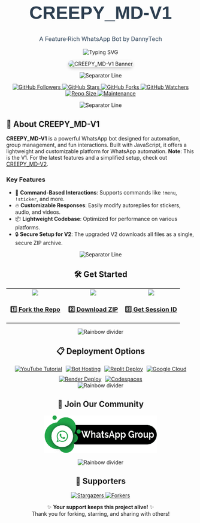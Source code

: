 <p align="center">
  <h1 align="center" style="font-family: 'Montserrat', sans-serif; font-size: 3.5em; color: #2c3e50;">CREEPY_MD-V1</h1>
  <p align="center" style="font-family: 'Roboto', sans-serif; font-size: 1.2em; color: #34495e;">
    A Feature-Rich WhatsApp Bot by DannyTech
  </p>
</p>

<p align="center">
  <img src="https://readme-typing-svg.demolab.com?font=Montserrat&weight=700&size=28&duration=3000&pause=1000&color=3498DB&center=true&vCenter=true&width=500&lines=Welcome+to+CREEPY_MD-V1;Created+by+DannyTech;Fork,+Deploy,+and+Enjoy!" alt="Typing SVG" />
</p>

<p align="center">
  <img src="https://files.catbox.moe/a7ckn2.jpeg" alt="CREEPY_MD-V1 Banner" width="600" style="border-radius: 10px; box-shadow: 0 4px 8px rgba(0,0,0,0.2);" />
</p>

<p align="center">
  <img src="https://raw.githubusercontent.com/Tarikul-Islam-Anu/Tarikul-Islam-Anu/main/assets/lines/colored.png" alt="Separator Line" width="80%" />
</p>

<p align="center">
  <a href="https://github.com/DannyTech20/CREEPY_MD-V1?tab=followers">
    <img src="https://img.shields.io/github/followers/DannyTech20?label=Followers&style=flat-square&logo=github&color=2c3e50" alt="GitHub Followers" />
  </a>
  <a href="https://github.com/DannyTech20/CREEPY_MD-V1/stargazers">
    <img src="https://img.shields.io/github/stars/DannyTech20/CREEPY_MD-V1?label=Stars&style=flat-square&logo=starship&color=3498db" alt="GitHub Stars" />
  </a>
  <a href="https://github.com/DannyTech20/CREEPY_MD-V1/network/members">
    <img src="https://img.shields.io/github/forks/DannyTech20/CREEPY_MD-V1?label=Forks&style=flat-square&logo=git&color=e74c3c" alt="GitHub Forks" />
  </a>
  <a href="https://github.com/DannyTech20/CREEPY_MD-V1/watchers">
    <img src="https://img.shields.io/github/watchers/DannyTech20/CREEPY_MD-V1?label=Watchers&style=flat-square&color=27ae60" alt="GitHub Watchers" />
  </a>
  <a href="https://github.com/DannyTech20/CREEPY_MD-V1">
    <img src="https://img.shields.io/github/repo-size/DannyTech20/CREEPY_MD-V1?label=Repo%20Size&style=flat-square&color=f1c40f" alt="Repo Size" />
  </a>
  <a href="https://github.com/DannyTech20/CREEPY_MD-V1/graphs/commit-activity">
    <img src="https://img.shields.io/badge/Maintained-Yes-2ecc71?style=flat-square" alt="Maintenance" />
  </a>
</p>

<p align="center">
  <img src="https://raw.githubusercontent.com/Tarikul-Islam-Anu/Tarikul-Islam-Anu/main/assets/lines/colored.png" alt="Separator Line" width="80%" />
</p>

## 🚀 About CREEPY_MD-V1

**CREEPY_MD-V1** is a powerful WhatsApp bot designed for automation, group management, and fun interactions. Built with JavaScript, it offers a lightweight and customizable platform for WhatsApp automation. **Note**: This is the V1. For the latest features and a simplified setup, check out [CREEPY_MD-V2](https://github.com/DannyTech20/CREEPY_MD-V2).

### Key Features
- 🌟 **Command-Based Interactions**: Supports commands like `!menu`, `!sticker`, and more.
- 🔥 **Customizable Responses**: Easily modify autoreplies for stickers, audio, and videos.
- 📦 **Lightweight Codebase**: Optimized for performance on various platforms.
- 🔒 **Secure Setup for V2**: The upgraded V2 downloads all files as a single, secure ZIP archive.

<p align="center">
  <img src="https://raw.githubusercontent.com/Tarikul-Islam-Anu/Tarikul-Islam-Anu/main/assets/lines/colored.png" alt="Separator Line" width="80%" />
</p>

<h2 align="center">🛠️ Get Started</h2>

<table align="center">
  <tr>
    <td align="center" width="33%">
      <a href="https://github.com/DannyTech20/CREEPY_MD-V1/fork">
        <img src="https://octodex.github.com/images/forkme.png" width="100">
        <h3>1️⃣ Fork the Repo</h3>
      </a>
    </td>
    <td align="center" width="33%">
      <a href="https://github.com/DannyTech20/CREEPY_MD-V1/archive/refs/heads/main.zip">
        <img src="https://cdn-icons-png.flaticon.com/512/716/716225.png" width="100">
        <h3>2️⃣ Download ZIP</h3>
      </a>
    </td>
    <td align="center" width="33%">
      <a href="https://session.creepytech.org">
        <img src="https://cdn-icons-png.flaticon.com/512/2889/2889676.png" width="100">
        <h3>3️⃣ Get Session ID</h3>
      </a>
    </td>
  </tr>
</table>

<div align="center">
  <img src="https://raw.githubusercontent.com/andreasbm/readme/master/assets/lines/rainbow.png" alt="Rainbow divider" width="100%" height="5px">
</div>

<h2 align="center">📋 Deployment Options</h2>

<div align="center" style="display: flex; flex-wrap: wrap; justify-content: center; gap: 10px;">
  <a href="https://youtu.be/HBUWUVVRzf4?si=4CvKunyL6Wm0Qwm1" target="_blank">
    <img src="https://img.shields.io/badge/YouTube_Tutorial-FF0000?style=for-the-badge&logo=youtube&logoColor=white" alt="YouTube Tutorial" />
  </a>
  <a href="https://bot-hosting.net/?aff=1297254811795722383" target="_blank">
    <img src="https://img.shields.io/badge/Bot_Hosting-4285F4?style=for-the-badge&logo=google-cloud&logoColor=white" alt="Bot Hosting" />
  </a>
  <a href="https://repl.it/github.com/DannyTech20/CREEPY_MD-V1" target="_blank">
    <img src="https://img.shields.io/badge/Replit_Deploy-F26207?style=for-the-badge&logo=replit&logoColor=white" alt="Replit Deploy" />
  </a>
  <a href="https://cloud.google.com/shell/?aff=1097457675723341836" target="_blank">
    <img src="https://img.shields.io/badge/Google_Cloud-4285F4?style=for-the-badge&logo=google-cloud&logoColor=white" alt="Google Cloud" />
  </a>
  <a href="https://dashboard.render.com" target="_blank">
    <img src="https://img.shields.io/badge/Render_Deploy-46E3B7?style=for-the-badge&logo=render&logoColor=white" alt="Render Deploy" />
  </a>
  <a href="https://github.com/codespaces/new" target="_blank">
    <img src="https://img.shields.io/badge/Codespaces-181717?style=for-the-badge&logo=github&logoColor=white" alt="Codespaces" />
  </a>
</div>

<div align="center">
  <img src="https://raw.githubusercontent.com/andreasbm/readme/master/assets/lines/rainbow.png" alt="Rainbow divider" width="100%" height="5px">
</div>

<h2 align="center">📲 Join Our Community</h2>

<p align="center">
  <a href="https://whatsapp.com/channel/0029VacQFw65Ui2gGv0Kwk1r" target="_blank">
    <img src="https://raw.githubusercontent.com/Neeraj-x0/Neeraj-x0/main/photos/suddidina-join-whatsapp.png" alt="Join WhatsApp" width="300" />
  </a>
</p>

<div align="center">
  <img src="https://raw.githubusercontent.com/andreasbm/readme/master/assets/lines/rainbow.png" alt="Rainbow divider" width="100%" height="5px">
</div>

<h2 align="center">🌟 Supporters</h2>

<p align="center">
  <a href="https://github.com/DannyTech20/CREEPY_MD-V1/stargazers">
    <img src="https://img.shields.io/github/stars/DannyTech20/CREEPY_MD-V1?label=Stargazers&style=for-the-badge&color=FFD166" alt="Stargazers" />
  </a>
  <a href="https://github.com/DannyTech20/CREEPY_MD-V1/network/members">
    <img src="https://img.shields.io/github/forks/DannyTech20/CREEPY_MD-V1?label=Forkers&style=for-the-badge&color=06D6A0" alt="Forkers" />
  </a>
</p>

<p align="center">
  ✨ <strong>Your support keeps this project alive!</strong> ✨<br>
  Thank you for forking, starring, and sharing with others!
</p>

